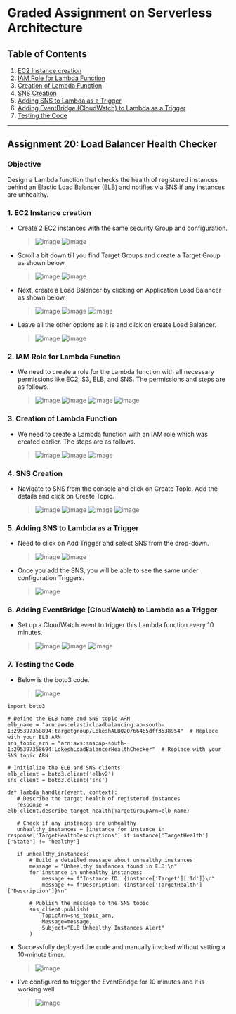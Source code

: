 # Graded Assignment on Serverless Architecture

## Table of Contents
1. [EC2 Instance creation](#1-ec2-instance-creation)
2. [IAM Role for Lambda Function](#2-iam-role-for-lambda-function)
3. [Creation of Lambda Function](#3-creation-of-lambda-function)
4. [SNS Creation](#4-sns-creation)
5. [Adding SNS to Lambda as a Trigger](#5-adding-sns-to-lambda-as-a-trigger)
6. [Adding EventBridge (CloudWatch) to Lambda as a Trigger](#6-adding-eventbridge-cloudwatch-to-lambda-as-a-trigger)
7. [Testing the Code](#7-testing-the-code)

---

## Assignment 20: Load Balancer Health Checker
### Objective
Design a Lambda function that checks the health of registered instances behind an Elastic Load Balancer (ELB) and notifies via SNS if any instances are unhealthy.

### 1. EC2 Instance creation
- Create 2 EC2 instances with the same security Group and configuration.
  > ![image](https://github.com/sayanalokesh/Serverless-Architecture/assets/105637305/05b8c57d-112c-49e1-8612-55a20f72693a)
  > ![image](https://github.com/sayanalokesh/Serverless-Architecture/assets/105637305/7a72e8de-8150-453b-a7f5-1276df20ec4e)

- Scroll a bit down till you find Target Groups and create a Target Group as shown below.
  > ![image](https://github.com/sayanalokesh/Serverless-Architecture/assets/105637305/3f8e8f5a-2feb-4dda-bed2-56ed881141ab)
  > ![image](https://github.com/sayanalokesh/Serverless-Architecture/assets/105637305/f6493fee-95be-498b-a55b-739ff10cedbb)

- Next, create a Load Balancer by clicking on Application Load Balancer as shown below.
  > ![image](https://github.com/sayanalokesh/Serverless-Architecture/assets/105637305/b0687c1b-dd5a-4f78-8ca3-1f11071304d3)
  > ![image](https://github.com/sayanalokesh/Serverless-Architecture/assets/105637305/2e02acc0-8edb-4b57-b503-45a39abdebe0)
  > ![image](https://github.com/sayanalokesh/Serverless-Architecture/assets/105637305/39e531a7-fae4-4bcc-bc8c-330c3af06ba5)

- Leave all the other options as it is and click on create Load Balancer.
  > ![image](https://github.com/sayanalokesh/Serverless-Architecture/assets/105637305/3508ff0a-c794-468c-9106-4e2d3c179bd9)
  > ![image](https://github.com/sayanalokesh/Serverless-Architecture/assets/105637305/76deb4ea-2f9e-4980-83d1-2977ff4e1cd1)


### 2. IAM Role for Lambda Function
- We need to create a role for the Lambda function with all necessary permissions like EC2, S3, ELB, and SNS. The permissions and steps are as follows.
  > ![image](https://github.com/sayanalokesh/Serverless-Architecture/assets/105637305/ac9b5396-5dad-4786-8c5b-dcedd9b98984)
  > ![image](https://github.com/sayanalokesh/Serverless-Architecture/assets/105637305/3d99bc54-c63d-47e4-82a7-4fc2bc4ba007)
  > ![image](https://github.com/sayanalokesh/Serverless-Architecture/assets/105637305/0e2474ef-4fbe-424d-afdb-4d842bb3f038)
  > ![image](https://github.com/sayanalokesh/Serverless-Architecture/assets/105637305/9a582de8-4a75-4fd2-9b9b-be760096f230)

### 3. Creation of Lambda Function
- We need to create a Lambda function with an IAM role which was created earlier. The steps are as follows.
  > ![image](https://github.com/sayanalokesh/Serverless-Architecture/assets/105637305/ff28b306-6358-4fc8-8238-03d7ebc67382)
  > ![image](https://github.com/sayanalokesh/Serverless-Architecture/assets/105637305/aa27d281-9910-4f70-8acd-5665acdb6096)
  > ![image](https://github.com/sayanalokesh/Serverless-Architecture/assets/105637305/0589c522-7d7e-47b9-9f7e-9111c1b11ae6)


### 4. SNS Creation
- Navigate to SNS from the console and click on Create Topic. Add the details and click on Create Topic.
  > ![image](https://github.com/sayanalokesh/Serverless-Architecture/assets/105637305/e8dcee4d-f07a-4ad1-8ffd-173ab960c71f)
  > ![image](https://github.com/sayanalokesh/Serverless-Architecture/assets/105637305/aba7edf6-e628-4f08-8971-02917450ba01)
  > ![image](https://github.com/sayanalokesh/Serverless-Architecture/assets/105637305/fb47a040-0062-4050-b268-8fa1a4a983d8)
  > ![image](https://github.com/sayanalokesh/Serverless-Architecture/assets/105637305/5802427a-f004-4e18-846b-346966527773)


### 5. Adding SNS to Lambda as a Trigger
- Need to click on Add Trigger and select SNS from the drop-down.
  > ![image](https://github.com/sayanalokesh/Serverless-Architecture/assets/105637305/1d804657-2e1d-44fd-a901-a5285f242915)
  > ![image](https://github.com/sayanalokesh/Serverless-Architecture/assets/105637305/15955cc9-f0d3-4ecb-bdea-81bf877a54ba)

- Once you add the SNS, you will be able to see the same under configuration Triggers.
  > ![image](https://github.com/sayanalokesh/Serverless-Architecture/assets/105637305/5c8a8adb-ed28-48b4-a05e-663847011caa)


### 6. Adding EventBridge (CloudWatch) to Lambda as a Trigger
- Set up a CloudWatch event to trigger this Lambda function every 10 minutes.
  > ![image](https://github.com/sayanalokesh/Serverless-Architecture/assets/105637305/6cf12620-380d-48aa-ab35-7dda1e450f33)
  > ![image](https://github.com/sayanalokesh/Serverless-Architecture/assets/105637305/15061f19-a167-412c-adb1-7039238fc77c)
  > ![image](https://github.com/sayanalokesh/Serverless-Architecture/assets/105637305/42215fab-adfc-41d7-9287-25ad22fd59eb)


### 7. Testing the Code
- Below is the boto3 code.
  > ![image](https://github.com/sayanalokesh/Serverless-Architecture/assets/105637305/5e3026cd-4fcb-4c43-98a7-68bff045ce51)
 ```
import boto3

# Define the ELB name and SNS topic ARN
elb_name = "arn:aws:elasticloadbalancing:ap-south-1:295397358894:targetgroup/LokeshALBQ20/66465dff3538954"  # Replace with your ELB ARN
sns_topic_arn = "arn:aws:sns:ap-south-1:295397358694:LokeshLoadBalancerHealthChecker"  # Replace with your SNS topic ARN

# Initialize the ELB and SNS clients
elb_client = boto3.client('elbv2')
sns_client = boto3.client('sns')

def lambda_handler(event, context):
    # Describe the target health of registered instances
    response = elb_client.describe_target_health(TargetGroupArn=elb_name)

    # Check if any instances are unhealthy
    unhealthy_instances = [instance for instance in response['TargetHealthDescriptions'] if instance['TargetHealth']['State'] != 'healthy']

    if unhealthy_instances:
        # Build a detailed message about unhealthy instances
        message = "Unhealthy instances found in ELB:\n"
        for instance in unhealthy_instances:
            message += f"Instance ID: {instance['Target']['Id']}\n"
            message += f"Description: {instance['TargetHealth']['Description']}\n"
        
        # Publish the message to the SNS topic
        sns_client.publish(
            TopicArn=sns_topic_arn,
            Message=message,
            Subject="ELB Unhealthy Instances Alert"
        )
 ```
- Successfully deployed the code and manually invoked without setting a 10-minute timer.
  > ![image](https://github.com/sayanalokesh/Serverless-Architecture/assets/105637305/bf12348c-83d5-4afa-b856-934a069018be)

- I’ve configured to trigger the EventBridge for 10 minutes and it is working well.
  > ![image](https://github.com/sayanalokesh/Serverless-Architecture/assets/105637305/7b2adedf-99da-4aa6-9ec3-07a57549baa9)

